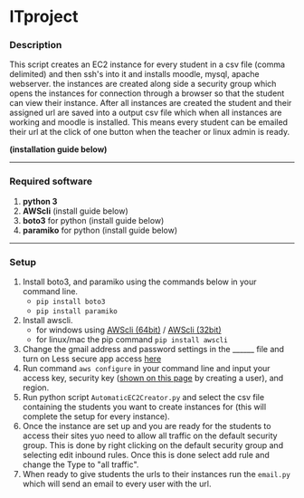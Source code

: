 # ITproject

### Description

This script creates an EC2 instance for every student in a csv file (comma delimited) and then ssh's into it and installs moodle, mysql, apache webserver.
the instances are created along side a security group which opens the instances for connection through a browser so that the student can view their instance. After all instances are created the student and their assigned url are saved into a output csv file which when all instances are working and moodle is installed. 
This means every student can be emailed their url at the click of one button when the teacher or linux admin is ready.

**(installation guide below)**


---


### Required software

1. **python 3**
2. **AWScli** (install guide below) 
3. **boto3** for python (install guide below)
4. **paramiko** for python (install guide below)

---

### Setup

1. Install boto3, and paramiko using the commands below in your command line.
   - `pip install boto3`
   - `pip install paramiko`
2. Install awscli.
    - for windows using [AWScli (64bit)](https://s3.amazonaws.com/aws-cli/AWSCLI64PY3.msi) / [AWScli (32bit)](https://s3.amazonaws.com/aws-cli/AWSCLI32PY3.msi)
    - for linux/mac the pip command `pip install awscli`
3. Change the gmail address and password settings in the ______ file and turn on Less secure app access [here](https://myaccount.google.com/u/3/lesssecureapps?utm_source=google-account&utm_medium=web)
4. Run command `aws configure` in your command line and input your access key, security key ([shown on this page](https://console.aws.amazon.com/iam/home?#/users) by creating a user), and region.
5. Run python script `AutomaticEC2Creator.py` and select the csv file containing the students you want to create instances for (this will complete the setup for every instance).
6. Once the instance are set up and you are ready for the students to access their sites yuo need to allow all traffic on the default security group. This is done by right clicking on the default security group and selecting edit inbound rules. Once this is done select add rule and change the Type to "all traffic".
7. When ready to give students the urls to their instances run the `email.py` which will send an email to every user with the url.

